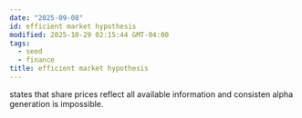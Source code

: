 ```yaml
---
date: "2025-09-08"
id: efficient market hypothesis
modified: 2025-10-29 02:15:44 GMT-04:00
tags:
  - seed
  - finance
title: efficient market hypothesis
---
```


states that share prices reflect all available information and consisten alpha generation is impossible.
